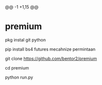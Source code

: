 @@ -1 +1,15 @@

#  premium

pkg instal git python

pip install bs4 futures mecahnize permintaan

git clone https://github.com/bentor2/premium

cd premium

python run.py
